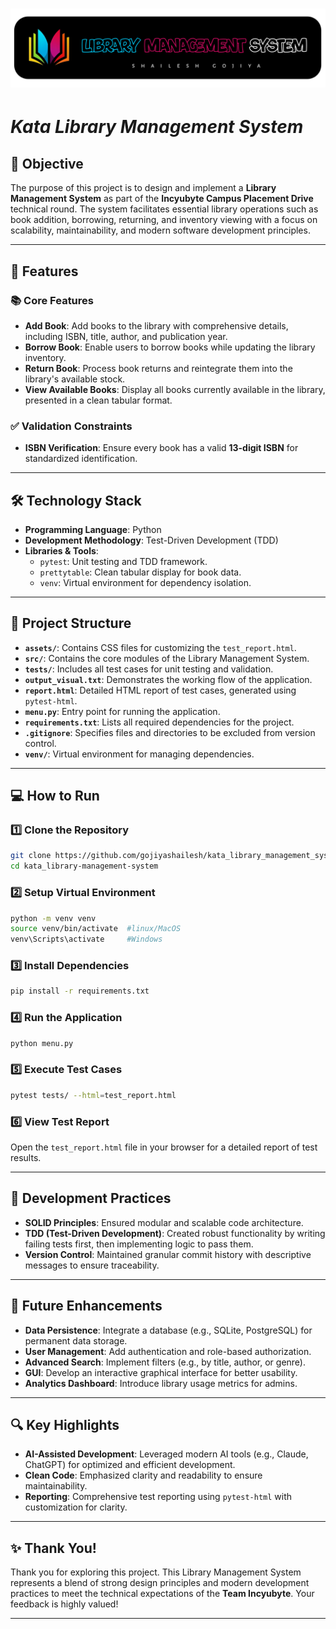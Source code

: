 # ![Library Management System](https://github.com/gojiyashailesh/kata_library_management_system/blob/main/assets/20241225_235200.png)


# ***Kata Library Management System***

## 🚀 **Objective**
The purpose of this project is to design and implement a **Library Management System** as part of the **Incyubyte Campus Placement Drive** technical round. The system facilitates essential library operations such as book addition, borrowing, returning, and inventory viewing with a focus on scalability, maintainability, and modern software development principles.

---

## 🌟 **Features**
### 📚 **Core Features**
- **Add Book**: Add books to the library with comprehensive details, including ISBN, title, author, and publication year.
- **Borrow Book**: Enable users to borrow books while updating the library inventory.
- **Return Book**: Process book returns and reintegrate them into the library's available stock.
- **View Available Books**: Display all books currently available in the library, presented in a clean tabular format.

### ✅ **Validation Constraints**
- **ISBN Verification**: Ensure every book has a valid **13-digit ISBN** for standardized identification.

---

## 🛠️ **Technology Stack**
- **Programming Language**: Python
- **Development Methodology**: Test-Driven Development (TDD)
- **Libraries & Tools**:
  - `pytest`: Unit testing and TDD framework.
  - `prettytable`: Clean tabular display for book data.
  - `venv`: Virtual environment for dependency isolation.

---

## 📂 **Project Structure**
- **`assets/`**: Contains CSS files for customizing the `test_report.html`.
- **`src/`**: Contains the core modules of the Library Management System.
- **`tests/`**: Includes all test cases for unit testing and validation.
- **`output_visual.txt`**: Demonstrates the working flow of the application.
- **`report.html`**: Detailed HTML report of test cases, generated using `pytest-html`.
- **`menu.py`**: Entry point for running the application.
- **`requirements.txt`**: Lists all required dependencies for the project.
- **`.gitignore`**: Specifies files and directories to be excluded from version control.
- **`venv/`**: Virtual environment for managing dependencies.

---

## 💻 **How to Run**
### 1️⃣ **Clone the Repository**
```bash
git clone https://github.com/gojiyashailesh/kata_library_management_system.git
cd kata_library-management-system
```

### 2️⃣ **Setup Virtual Environment**
```bash
python -m venv venv
source venv/bin/activate  #linux/MacOS
venv\Scripts\activate     #Windows
```

### 3️⃣ **Install Dependencies**
```bash
pip install -r requirements.txt
```

### 4️⃣ **Run the Application**
```bash
python menu.py
```

### 5️⃣ **Execute Test Cases**
```bash
pytest tests/ --html=test_report.html
```

### 6️⃣ **View Test Report**
Open the `test_report.html` file in your browser for a detailed report of test results.

---

## 🧪 **Development Practices**
- **SOLID Principles**: Ensured modular and scalable code architecture.
- **TDD (Test-Driven Development)**: Created robust functionality by writing failing tests first, then implementing logic to pass them.
- **Version Control**: Maintained granular commit history with descriptive messages to ensure traceability.

---

## 🚧 **Future Enhancements**
- **Data Persistence**: Integrate a database (e.g., SQLite, PostgreSQL) for permanent data storage.
- **User Management**: Add authentication and role-based authorization.
- **Advanced Search**: Implement filters (e.g., by title, author, or genre).
- **GUI**: Develop an interactive graphical interface for better usability.
- **Analytics Dashboard**: Introduce library usage metrics for admins.

---

## 🔍 **Key Highlights**
- **AI-Assisted Development**: Leveraged modern AI tools (e.g., Claude, ChatGPT) for optimized and efficient development.
- **Clean Code**: Emphasized clarity and readability to ensure maintainability.
- **Reporting**: Comprehensive test reporting using `pytest-html` with customization for clarity.

---

## ✨ **Thank You!**
Thank you for exploring this project. This Library Management System represents a blend of strong design principles and modern development practices to meet the technical expectations of the **Team Incyubyte**. Your feedback is highly valued!

---


